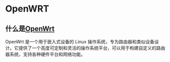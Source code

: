 # OpenWRT

## 什么是[OpenWrt](https://openwrt.org/)

OpenWrt 是一个用于嵌入式设备的 Linux 操作系统，专为路由器和类似设备设计。它提供了一个高度可定制和灵活的操作系统平台，可以用于构建自定义的路由器系统，支持各种硬件平台和网络功能。

<DocsAD/>